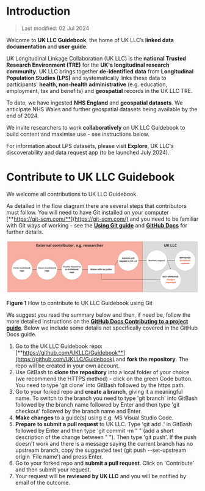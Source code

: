 

# Introduction
>Last modified: 02 Jul 2024

Welcome to **UK LLC Guidebook**, the home of UK LLC’s **linked data documentation** and **user guide**.

UK Longitudinal Linkage Collaboration (UK LLC) is the **national Trusted Research Environment (TRE)** for the **UK's longitudinal research community**. UK LLC brings together **de-identified data** from **Longitudinal Population Studies (LPS)** and systematically links these data to participants' **health, non-health administrative** (e.g. education, employment, tax and benefits) and **geospatial** records in the UK LLC TRE.

To date, we have ingested **NHS England** and **geospatial datasets**. We anticipate NHS Wales and further geospatial datasets being available by the end of 2024. 

We invite researchers to work **collaboratively** on UK LLC Guidebook to build content and maximise use - see instructions below.

For information about LPS datasets, please visit **Explore**, UK LLC's discoverability and data request app (to be launched July 2024).

# Contribute to UK LLC Guidebook 
We welcome all contributions to UK LLC Guidebook.

As detailed in the flow diagram there are several steps that contributors must follow. You will need to have Git installed on your computer [**https://git-scm.com/**](https://git-scm.com/) and you need to be familiar with Git ways of working - see the [**Using Git guide**](../docs/user_guide/4.TeamDataScience.md) and [**GitHub Docs**](https://docs.github.com/en/get-started/exploring-projects-on-github/contributing-to-a-project) for further details.   




<img src="images/Contributor_Guidebook2.jpg" width="900"/>



**Figure 1** How to contribute to UK LLC Guidebook using Git

We suggest you read the summary below and then, if need be, follow the more detailed instructions on the [**GitHub Docs Contributing to a project guide**](https://docs.github.com/en/get-started/exploring-projects-on-github/contributing-to-a-project). Below we include some details not specifically covered in the GitHub Docs guide. 

1. Go to the UK LLC Guidebook repo: [**https://github.com/UKLLC/Guidebook**](https://github.com/UKLLC/Guidebook) and **fork the repository**. The repo will be created in your own account. 
2. Use GitBash to **clone the repository** into a local folder of your choice (we recommend the HTTPS method) - click on the green Code button. You need to type 'git clone' into GitBash followed by the https path.   
3. Go to your forked repo and **create a branch**, giving it a meaningful name. To switch to the branch you need to type 'git branch' into GitBash followed by the branch name followed by Enter and then type 'git checkout' followed by the branch name and Enter.  
4. **Make changes** to a guide(s) using e.g. MS Visual Studio Code.
5. **Prepare to submit a pull request** to UK LLC. Type 'git add .' in GitBash followed by Enter and then type 'git commit -m " " (add a short description of the change between " "). Then type 'git push'. If the push doesn't work and there is a message saying the current branch has no upstream branch, copy the suggested text (git push --set-upstream origin 'File name') and press Enter. 
6. Go to your forked repo and **submit a pull request**. Click on 'Contribute' and then submit your request. 
7. Your request will be **reviewed by UK LLC** and you will be notified by email of the outcome. 

